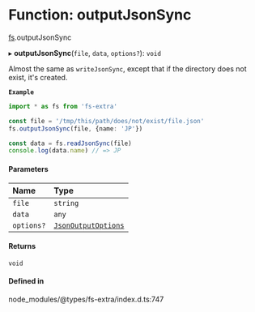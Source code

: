 # Function: outputJsonSync

[fs](../modules/fs.md).outputJsonSync

▸ **outputJsonSync**(`file`, `data`, `options?`): `void`

Almost the same as `writeJsonSync`, except that if the directory does not exist, it's created.

**`Example`**

```ts
import * as fs from 'fs-extra'

const file = '/tmp/this/path/does/not/exist/file.json'
fs.outputJsonSync(file, {name: 'JP'})

const data = fs.readJsonSync(file)
console.log(data.name) // => JP
```

#### Parameters

| Name | Type |
| :------ | :------ |
| `file` | `string` |
| `data` | `any` |
| `options?` | [`JsonOutputOptions`](../types/fs.JsonOutputOptions.md) |

#### Returns

`void`

#### Defined in

node_modules/@types/fs-extra/index.d.ts:747
